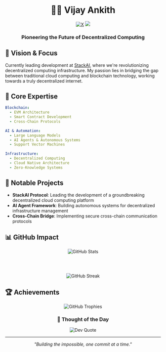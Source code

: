 <div align="center">
  
# 👨‍💻 Vijay Ankith

[![X](https://img.shields.io/badge/-black?style=for-the-badge&logo=x)](https://x.com/@VijayAnkit1993)
![](https://komarev.com/ghpvc/?username=AnkithVijay&style=for-the-badge&color=0e75b6)

### Pioneering the Future of Decentralized Computing

</div>

## 🌌 Vision & Focus

Currently leading development at [StackAI](https://stackai.xyz), where we're revolutionizing decentralized computing infrastructure. My passion lies in bridging the gap between traditional cloud computing and blockchain technology, working towards a truly decentralized internet.

## 🔮 Core Expertise

```yaml
Blockchain:
  - EVM Architecture
  - Smart Contract Development
  - Cross-Chain Protocols
  
AI & Automation:
  - Large Language Models
  - AI Agents & Autonomous Systems
  - Support Vector Machines
  
Infrastructure:
  - Decentralized Computing
  - Cloud Native Architecture
  - Zero-Knowledge Systems
```

## 🚀 Notable Projects

- **StackAI Protocol**: Leading the development of a groundbreaking decentralized cloud computing platform
- **AI Agent Framework**: Building autonomous systems for decentralized infrastructure management
- **Cross-Chain Bridge**: Implementing secure cross-chain communication protocols

## 📊 GitHub Impact

<div align="center">

<picture>
  <source media="(prefers-color-scheme: dark)" srcset="https://github-readme-stats.vercel.app/api?username=AnkithVijay&theme=dark&hide_border=true&include_all_commits=true&count_private=true&show_icons=true&custom_title=GitHub%20Odyssey">
  <source media="(prefers-color-scheme: light)" srcset="https://github-readme-stats.vercel.app/api?username=AnkithVijay&theme=default&hide_border=true&include_all_commits=true&count_private=true&show_icons=true&custom_title=GitHub%20Odyssey">
  <img alt="GitHub Stats" src="https://github-readme-stats.vercel.app/api?username=AnkithVijay&theme=dark&hide_border=true&include_all_commits=true&count_private=true&show_icons=true&custom_title=GitHub%20Odyssey">
</picture>

<br><br>

<picture>
  <source media="(prefers-color-scheme: dark)" srcset="https://github-readme-streak-stats.herokuapp.com/?user=AnkithVijay&theme=dark&hide_border=true">
  <source media="(prefers-color-scheme: light)" srcset="https://github-readme-streak-stats.herokuapp.com/?user=AnkithVijay&theme=default&hide_border=true">
  <img alt="GitHub Streak" src="https://github-readme-streak-stats.herokuapp.com/?user=AnkithVijay&theme=dark&hide_border=true">
</picture>

</div>

## 🏆 Achievements

<div align="center">

<picture>
  <source media="(prefers-color-scheme: dark)" srcset="https://github-profile-trophy.vercel.app/?username=AnkithVijay&theme=radical&no-frame=true&no-bg=true&margin-w=4&column=4">
  <source media="(prefers-color-scheme: light)" srcset="https://github-profile-trophy.vercel.app/?username=AnkithVijay&theme=flat&no-frame=true&no-bg=true&margin-w=4&column=4">
  <img alt="GitHub Trophies" src="https://github-profile-trophy.vercel.app/?username=AnkithVijay&theme=radical&no-frame=true&no-bg=true&margin-w=4&column=4">
</picture>

</div>

<div align="center">

### 💭 Thought of the Day

<picture>
  <source media="(prefers-color-scheme: dark)" srcset="https://quotes-github-readme.vercel.app/api?type=horizontal&theme=radical">
  <source media="(prefers-color-scheme: light)" srcset="https://quotes-github-readme.vercel.app/api?type=horizontal&theme=light">
  <img alt="Dev Quote" src="https://quotes-github-readme.vercel.app/api?type=horizontal&theme=radical">
</picture>

---
*"Building the impossible, one commit at a time."*

</div>
